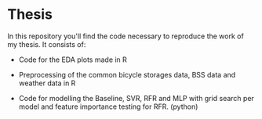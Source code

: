 # Thesis

In this repository you'll find the code necessary to reproduce the work of my thesis.
It consists of:

-	Code for the EDA plots made in R

-	Preprocessing of the common bicycle storages data, BSS data and weather data in R

-	Code for modelling the Baseline, SVR, RFR and MLP with grid search per model and feature importance testing for RFR. (python)

